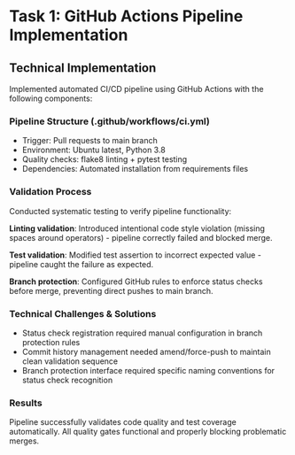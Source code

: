 # Task 1: GitHub Actions Pipeline Implementation

## Technical Implementation
Implemented automated CI/CD pipeline using GitHub Actions with the following components:

### Pipeline Structure (.github/workflows/ci.yml)
- Trigger: Pull requests to main branch
- Environment: Ubuntu latest, Python 3.8
- Quality checks: flake8 linting + pytest testing
- Dependencies: Automated installation from requirements files

### Validation Process
Conducted systematic testing to verify pipeline functionality:

**Linting validation**: Introduced intentional code style violation (missing spaces around operators) - pipeline correctly failed and blocked merge.

**Test validation**: Modified test assertion to incorrect expected value - pipeline caught the failure as expected.

**Branch protection**: Configured GitHub rules to enforce status checks before merge, preventing direct pushes to main branch.

### Technical Challenges & Solutions
- Status check registration required manual configuration in branch protection rules
- Commit history management needed amend/force-push to maintain clean validation sequence  
- Branch protection interface required specific naming conventions for status check recognition

### Results
Pipeline successfully validates code quality and test coverage automatically. All quality gates functional and properly blocking problematic merges.